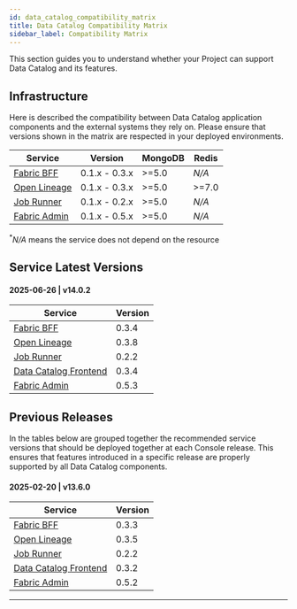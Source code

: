 ```yaml
---
id: data_catalog_compatibility_matrix
title: Data Catalog Compatibility Matrix
sidebar_label: Compatibility Matrix
---
```


This section guides you to understand whether your Project can support Data Catalog and its features.

## Infrastructure

Here is described the compatibility between Data Catalog application components and the external systems they rely on.
Please ensure that versions shown in the matrix are respected in your deployed environments.


| Service                                                     | Version       | MongoDB | Redis  |
|-------------------------------------------------------------|---------------|---------|--------|
| [Fabric BFF](/data_catalog/data_catalog_fabric_bff.mdx)     | 0.1.x - 0.3.x | \>=5.0  | _N/A_  |
| [Open Lineage](/data_catalog/data_catalog_open_lineage.mdx) | 0.1.x - 0.3.x | \>=5.0  | \>=7.0 |
| [Job Runner](/data_catalog/data_catalog_job_runner.mdx)     | 0.1.x - 0.2.x | \>=5.0  | _N/A_  |
| [Fabric Admin](/data_catalog/database_setup.mdx)            | 0.1.x - 0.5.x | \>=5.0  | _N/A_  |
<sup>*</sup><em>N/A</em> means the service does not depend on the resource

## Service Latest Versions

#### 2025-06-26 | v14.0.2

| Service                                                      | Version |
|--------------------------------------------------------------|---------|
| [Fabric BFF](/data_catalog/data_catalog_fabric_bff.mdx)      | 0.3.4   |
| [Open Lineage](/data_catalog/data_catalog_open_lineage.mdx)  | 0.3.8   |
| [Job Runner](/data_catalog/data_catalog_job_runner.mdx)      | 0.2.2   |
| [Data Catalog Frontend](/data_catalog/frontend/overview.mdx) | 0.3.4   |
| [Fabric Admin](/data_catalog/database_setup.mdx)             | 0.5.3   |

## Previous Releases

In the tables below are grouped together the recommended service versions that
should be deployed together at each Console release. This ensures that
features introduced in a specific release are properly supported by all
Data Catalog components.

#### 2025-02-20 | v13.6.0

| Service                                                      | Version |
|--------------------------------------------------------------|---------|
| [Fabric BFF](/data_catalog/data_catalog_fabric_bff.mdx)      | 0.3.3   |
| [Open Lineage](/data_catalog/data_catalog_open_lineage.mdx)  | 0.3.5   |
| [Job Runner](/data_catalog/data_catalog_job_runner.mdx)      | 0.2.2   |
| [Data Catalog Frontend](/data_catalog/frontend/overview.mdx) | 0.3.2   |
| [Fabric Admin](/data_catalog/database_setup.mdx)             | 0.5.2   |

---
